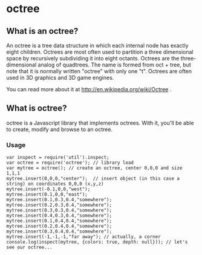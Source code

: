 # octree

## What is an octree?

An octree is a tree data structure in which each internal node has exactly
eight children. Octrees are most often used to partition a three dimensional
space by recursively subdividing it into eight octants. Octrees are the
three-dimensional analog of quadtrees. The name is formed from oct + tree, but
note that it is normally written "octree" with only one "t". Octrees are often
used in 3D graphics and 3D game engines.

You can read more about it at http://en.wikipedia.org/wiki/Octree .

## What is octree?

octree is a Javascript library that implements octrees. With it, you'll be
able to create, modify and browse to an octree.

### Usage

	var inspect = require('util').inspect;
	var octree = require('octree'); // library load
	var mytree = octree(); // create an octree, center 0,0,0 and size 1,1,1	
	mytree.insert(0,0,0,"center");  // insert object (in this case a string) on coordinates 0,0,0 (x,y,z)
	mytree.insert(-0.1,0,0,"west");   
	mytree.insert(0.1,0,0,"east");    
	mytree.insert(0.1,0.3,0.4,"somewhere");    
	mytree.insert(0.2,0.3,0.4,"somewhere");    
	mytree.insert(0.3,0.3,0.4,"somewhere");    
	mytree.insert(0.4,0.3,0.4,"somewhere");    
	mytree.insert(0.1,0.4,0.4,"somewhere");    
	mytree.insert(0.2,0.4,0.4,"somewhere");    
	mytree.insert(0.3,0.4,0.4,"somewhere");    
	mytree.insert(-1,-1,-1,"far away"); // actually, a corner 
	console.log(inspect(mytree, {colors: true, depth: null})); // let's see our octree... 
